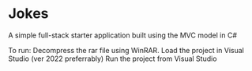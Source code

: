 # Jokes
A simple full-stack starter application built using the MVC model in C#

To run:
  Decompress the rar file using WinRAR. 
  Load the project in Visual Studio (ver 2022 preferrably)
  Run the project from Visual Studio
